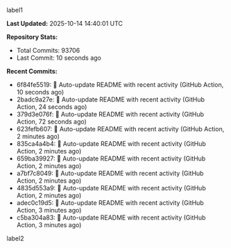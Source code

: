 
label1 
<!-- ACTIVITY_START -->
**Last Updated:** 2025-10-14 14:40:01 UTC

**Repository Stats:**
- Total Commits: 93706
- Last Commit: 10 seconds ago

**Recent Commits:**
- 6f84fe5519: 🤖 Auto-update README with recent activity (GitHub Action, 10 seconds ago)
- 2badc9a27e: 🤖 Auto-update README with recent activity (GitHub Action, 24 seconds ago)
- 379d3e076f: 🤖 Auto-update README with recent activity (GitHub Action, 72 seconds ago)
- 623fefb607: 🤖 Auto-update README with recent activity (GitHub Action, 2 minutes ago)
- 835ca4a4b4: 🤖 Auto-update README with recent activity (GitHub Action, 2 minutes ago)
- 659ba39927: 🤖 Auto-update README with recent activity (GitHub Action, 2 minutes ago)
- a7bf7c8049: 🤖 Auto-update README with recent activity (GitHub Action, 2 minutes ago)
- 4835d553a9: 🤖 Auto-update README with recent activity (GitHub Action, 2 minutes ago)
- adec0c19d5: 🤖 Auto-update README with recent activity (GitHub Action, 3 minutes ago)
- c5ba304a83: 🤖 Auto-update README with recent activity (GitHub Action, 3 minutes ago)
<!-- ACTIVITY_END -->

label2
